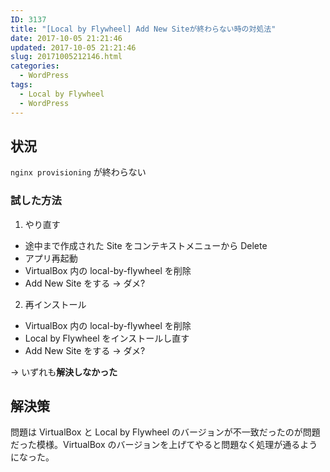 ```yaml
---
ID: 3137
title: "[Local by Flywheel] Add New Siteが終わらない時の対処法"
date: 2017-10-05 21:21:46
updated: 2017-10-05 21:21:46
slug: 20171005212146.html
categories:
  - WordPress
tags:
  - Local by Flywheel
  - WordPress
---
```


## 状況

`nginx provisioning` が終わらない

### 試した方法

1. やり直す

- 途中まで作成された Site をコンテキストメニューから Delete
- アプリ再起動
- VirtualBox 内の local-by-flywheel を削除
- Add New Site をする → ダメ?

2. 再インストール

- VirtualBox 内の local-by-flywheel を削除
- Local by Flywheel をインストールし直す
- Add New Site をする → ダメ?

→ いずれも**解決しなかった**

## 解決策

問題は VirtualBox と Local by Flywheel のバージョンが不一致だったのが問題だった模様。VirtualBox のバージョンを上げてやると問題なく処理が通るようになった。
